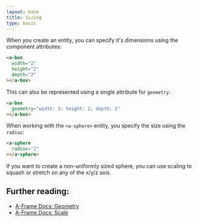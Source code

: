 ```yaml
---
layout: base
title: Sizing
type: basic
---
```


When you create an entity, you can specify it's dimensions using the component attributes:

```html
<a-box
  width="2"
  height="2"
  depth="2"
></a-box>
```

This can also be represented using a single attribute for `geometry`:

```html
<a-box
  geometry="width: 2; height: 2; depth: 2"
></a-box>
```

When working with the `<a-sphere>` entity, you specify the size using the `radius`:

```html
<a-sphere
  radius="2"
></a-sphere>
```

If you want to create a non-uniformly sized sphere, you can use scaling to squash or stretch on any of the x/y/z axis.

## Further reading:

- [A-Frame Docs: Geometry](https://aframe.io/docs/0.2.0/components/geometry.html)
- [A-Frame Docs: Scale](https://aframe.io/docs/0.2.0/components/scale.html)
